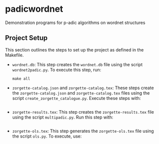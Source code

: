# padicwordnet
Demonstration programs for p-adic algorithms on wordnet structures

## Project Setup
This section outlines the steps to set up the project as defined in the Makefile.

- `wordnet.db`: This step creates the `wordnet.db` file using the script `wordnet2padic.py`. To execute this step, run:

  ```
  make all
  ```

- `zorgette-catalog.json` and `zorgette-catalog.tex`: These steps create the `zorgette-catalog.json` and `zorgette-catalog.tex` files using the script `create_zorgette_catalogue.py`. Execute these steps with:

  ```

  ```

- `zorgette-results.tex`: This step creates the `zorgette-results.tex` file using the script `multipadic.py`. Run this step with:

  ```

  ```

- `zorgette-ols.tex`: This step generates the `zorgette-ols.tex` file using the script `ols.py`. To execute, use:

  ```

  ```
